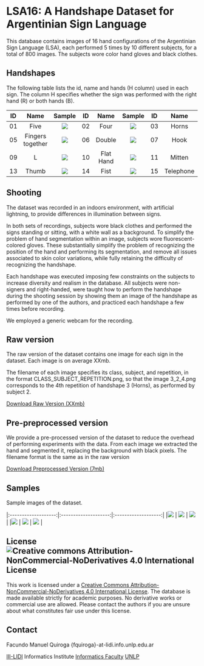 # LSA16: A Handshape Dataset for Argentinian Sign Language

This database contains images of 16 hand configurations of the Argentinian Sign Language (LSA), each performed 5 times by 10 different subjects, for a total of 800 images. The subjects wore color hand gloves and black clothes.


## Handshapes

The following table lists the id, name and hands (H column) used in each sign. The column H specifies whether the sign was performed with the right hand (R) or both hands (B).

ID | Name  | Sample | ID | Name  | Sample | ID | Name  | Sample | ID | Name  | Sample |
|:-:|:-:|:-:|:-:|:-:|:-:|:-:|:-:|:-:|:-:|:-:|:-:|
01 | Five | ![](files/dataset/1_1_1.png) | 02 | Four | ![](files/dataset/2_1_1.png) | 03 | Horns | ![](files/dataset/3_1_1.png) | 04 | Curve | ![](files/dataset/4_1_1.png) |
05 | Fingers together | ![](files/dataset/5_1_1.png) | 06 | Double | ![](files/dataset/6_1_1.png) | 07 | Hook | ![](files/dataset/7_1_1.png) | 08 | Index | ![](files/dataset/8_1_1.png) |
09 | L | ![](files/dataset/9_1_1.png) | 10 | Flat Hand | ![](files/dataset/10_1_1.png) | 11 | Mitten | ![](files/dataset/11_1_1.png) | 12 | Beak | ![](files/dataset/12_1_1.png) |
13 | Thumb | ![](files/dataset/13_1_1.png) | 14 | Fist | ![](files/dataset/14_1_1.png) | 15 | Telephone | ![](files/dataset/15_1_1.png) | 16 | V | ![](files/dataset/16_1_1.png) |




## Shooting

The dataset was recorded in an indoors environment, with artificial lightning, to provide differences in illumination between signs.

In both sets of recordings, subjects wore black clothes and performed the signs standing or sitting, with a white wall as a background. To simplify the problem of hand segmentation within an image, subjects wore fluorescent-colored gloves. These substantially simplify the problem of recognizing the position of the hand and performing its segmentation, and remove all issues associated to skin color variations, while fully retaining the difficulty of recognizing the handshape.

Each handshape was executed imposing few constraints on the subjects to increase diversity and realism in the database. All subjects were non-signers and right-handed, were taught how to perform the handshape during the shooting session by showing them an image of the handshape as performed by one of the authors, and practiced each handshape a few times before recording.

We employed a generic webcam for the recording.


## Raw version
The raw version of the dataset contains one image for each sign in the dataset. Each image is on average XXmb.

The filename of each image specifies its class, subject, and repetition, in the format CLASS_SUBJECT_REPETITION.png, so that the image 3_2_4.png corresponds to the 4th repetition of handshape 3 (Horns), as performed by subject 2.

[Download Raw Version (XXmb)](files/lsa16.zip)

## Pre-preprocessed version
We provide a pre-processed version of the dataset to reduce the overhead of performing experiments with the data. From each image we extracted the hand and segmented it, replacing the background with black pixels. The filename format is the same as in the raw version

[Download Preprocessed Version (7mb)](files/lsa16_preprocessed.zip)

## Samples

Sample images of the dataset.

|:-------------------:|:--------------------:|:-------------------:|
|![](samples/c1.png)  |  ![](samples/c2.png) | ![](samples/c3.png) |
|![](samples/c4.png)  |  ![](samples/c5.png) | ![](samples/c6.png) |


## License ![Creative commons Attribution-NonCommercial-NoDerivatives 4.0 International License ](https://i.creativecommons.org/l/by-nc-nd/4.0/88x31.png)
This work is licensed under a [Creative Commons Attribution-NonCommercial-NoDerivatives 4.0 International License](http://creativecommons.org/licenses/by-nc-nd/4.0/). The database is made available strictly for academic purposes. No derivative works or commercial use are allowed.  Please contact the authors if you are unsure about what constitutes fair use under this license.


## Contact

Facundo Manuel Quiroga
{fquiroga}-at-lidi.info.unlp.edu.ar

[III-LIDI](http://www.lidi.info.unlp.edu.ar/) Informatics Institute
[Informatics Faculty](http://info.unlp.edu.ar/)
[UNLP](http://unlp.edu.ar/)
